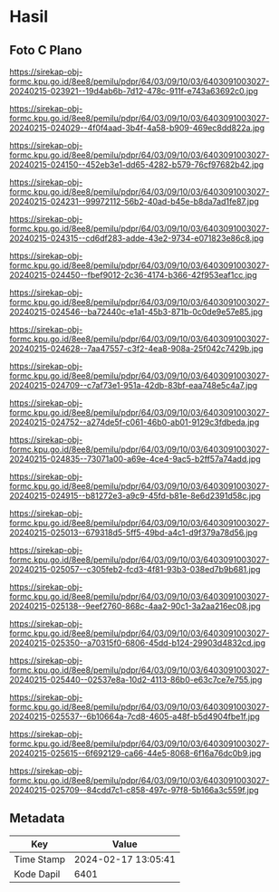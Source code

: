 # Hasil

## Foto C Plano

https://sirekap-obj-formc.kpu.go.id/8ee8/pemilu/pdpr/64/03/09/10/03/6403091003027-20240215-023921--19d4ab6b-7d12-478c-911f-e743a63692c0.jpg

https://sirekap-obj-formc.kpu.go.id/8ee8/pemilu/pdpr/64/03/09/10/03/6403091003027-20240215-024029--4f0f4aad-3b4f-4a58-b909-469ec8dd822a.jpg

https://sirekap-obj-formc.kpu.go.id/8ee8/pemilu/pdpr/64/03/09/10/03/6403091003027-20240215-024150--452eb3e1-dd65-4282-b579-76cf97682b42.jpg

https://sirekap-obj-formc.kpu.go.id/8ee8/pemilu/pdpr/64/03/09/10/03/6403091003027-20240215-024231--99972112-56b2-40ad-b45e-b8da7ad1fe87.jpg

https://sirekap-obj-formc.kpu.go.id/8ee8/pemilu/pdpr/64/03/09/10/03/6403091003027-20240215-024315--cd6df283-adde-43e2-9734-e071823e86c8.jpg

https://sirekap-obj-formc.kpu.go.id/8ee8/pemilu/pdpr/64/03/09/10/03/6403091003027-20240215-024450--fbef9012-2c36-4174-b366-42f953eaf1cc.jpg

https://sirekap-obj-formc.kpu.go.id/8ee8/pemilu/pdpr/64/03/09/10/03/6403091003027-20240215-024546--ba72440c-e1a1-45b3-871b-0c0de9e57e85.jpg

https://sirekap-obj-formc.kpu.go.id/8ee8/pemilu/pdpr/64/03/09/10/03/6403091003027-20240215-024628--7aa47557-c3f2-4ea8-908a-25f042c7429b.jpg

https://sirekap-obj-formc.kpu.go.id/8ee8/pemilu/pdpr/64/03/09/10/03/6403091003027-20240215-024709--c7af73e1-951a-42db-83bf-eaa748e5c4a7.jpg

https://sirekap-obj-formc.kpu.go.id/8ee8/pemilu/pdpr/64/03/09/10/03/6403091003027-20240215-024752--a274de5f-c061-46b0-ab01-9129c3fdbeda.jpg

https://sirekap-obj-formc.kpu.go.id/8ee8/pemilu/pdpr/64/03/09/10/03/6403091003027-20240215-024835--73071a00-a69e-4ce4-9ac5-b2ff57a74add.jpg

https://sirekap-obj-formc.kpu.go.id/8ee8/pemilu/pdpr/64/03/09/10/03/6403091003027-20240215-024915--b81272e3-a9c9-45fd-b81e-8e6d2391d58c.jpg

https://sirekap-obj-formc.kpu.go.id/8ee8/pemilu/pdpr/64/03/09/10/03/6403091003027-20240215-025013--679318d5-5ff5-49bd-a4c1-d9f379a78d56.jpg

https://sirekap-obj-formc.kpu.go.id/8ee8/pemilu/pdpr/64/03/09/10/03/6403091003027-20240215-025057--c305feb2-fcd3-4f81-93b3-038ed7b9b681.jpg

https://sirekap-obj-formc.kpu.go.id/8ee8/pemilu/pdpr/64/03/09/10/03/6403091003027-20240215-025138--9eef2760-868c-4aa2-90c1-3a2aa216ec08.jpg

https://sirekap-obj-formc.kpu.go.id/8ee8/pemilu/pdpr/64/03/09/10/03/6403091003027-20240215-025350--a70315f0-6806-45dd-b124-29903d4832cd.jpg

https://sirekap-obj-formc.kpu.go.id/8ee8/pemilu/pdpr/64/03/09/10/03/6403091003027-20240215-025440--02537e8a-10d2-4113-86b0-e63c7ce7e755.jpg

https://sirekap-obj-formc.kpu.go.id/8ee8/pemilu/pdpr/64/03/09/10/03/6403091003027-20240215-025537--6b10664a-7cd8-4605-a48f-b5d4904fbe1f.jpg

https://sirekap-obj-formc.kpu.go.id/8ee8/pemilu/pdpr/64/03/09/10/03/6403091003027-20240215-025615--6f692129-ca66-44e5-8068-6f16a76dc0b9.jpg

https://sirekap-obj-formc.kpu.go.id/8ee8/pemilu/pdpr/64/03/09/10/03/6403091003027-20240215-025709--84cdd7c1-c858-497c-97f8-5b166a3c559f.jpg


## Metadata

| Key        | Value               |
| ---------- | ------------------- |
| Time Stamp | 2024-02-17 13:05:41 |
| Kode Dapil | 6401                |



